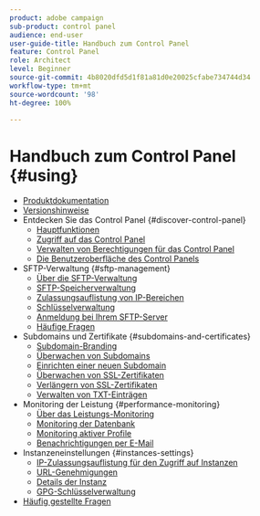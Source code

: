 ```yaml
---
product: adobe campaign
sub-product: control panel
audience: end-user
user-guide-title: Handbuch zum Control Panel
feature: Control Panel
role: Architect
level: Beginner
source-git-commit: 4b8020dfd5d1f81a81d0e20025cfabe734744d34
workflow-type: tm+mt
source-wordcount: '98'
ht-degree: 100%

---
```



# Handbuch zum Control Panel {#using}

+ [Produktdokumentation](control-panel-home.md)
+ [Versionshinweise](release-notes.md)
+ Entdecken Sie das Control Panel {#discover-control-panel}
   + [Hauptfunktionen](discover/using/key-features.md)
   + [Zugriff auf das Control Panel](discover/using/accessing-control-panel.md)
   + [Verwalten von Berechtigungen für das Control Panel](discover/using/managing-permissions.md)
   + [Die Benutzeroberfläche des Control Panels](discover/using/discovering-the-interface.md)
+ SFTP-Verwaltung {#sftp-management}
   + [Über die SFTP-Verwaltung](sftp/using/about-sftp-management.md)
   + [SFTP-Speicherverwaltung](sftp/using/sftp-storage-management.md)
   + [Zulassungsauflistung von IP-Bereichen](sftp/using/ip-range-allow-listing.md)
   + [Schlüsselverwaltung](sftp/using/key-management.md)
   + [Anmeldung bei Ihrem SFTP-Server](sftp/using/logging-into-sftp-server.md)
   + [Häufige Fragen](sftp/using/common-questions.md)
+ Subdomains und Zertifikate {#subdomains-and-certificates}
   + [Subdomain-Branding](subdomains-certificates/using/subdomains-branding.md)
   + [Überwachen von Subdomains](subdomains-certificates/using/monitoring-subdomains.md)
   + [Einrichten einer neuen Subdomain](subdomains-certificates/using/setting-up-new-subdomain.md)
   + [Überwachen von SSL-Zertifikaten](subdomains-certificates/using/monitoring-ssl-certificates.md)
   + [Verlängern von SSL-Zertifikaten](subdomains-certificates/using/renewing-subdomain-certificate.md)
   + [Verwalten von TXT-Einträgen](subdomains-certificates/using/managing-txt-records.md)
+ Monitoring der Leistung {#performance-monitoring}
   + [Über das Leistungs-Monitoring](performance-monitoring/using/about-performance-monitoring.md)
   + [Monitoring der Datenbank](performance-monitoring/using/database-monitoring.md)
   + [Monitoring aktiver Profile](performance-monitoring/using/active-profiles-monitoring.md)
   + [Benachrichtigungen per E-Mail](performance-monitoring/using/email-alerting.md)
+ Instanzeneinstellungen {#instances-settings}
   + [IP-Zulassungsauflistung für den Zugriff auf Instanzen](instances-settings/using/ip-allow-listing-instance-access.md)
   + [URL-Genehmigungen](instances-settings/using/url-permissions.md)
   + [Details der Instanz](instances-settings/using/instance-details.md)
   + [GPG-Schlüsselverwaltung](instances-settings/using/gpg-keys-management.md)
+ [Häufig gestellte Fragen](faq.md)
